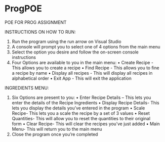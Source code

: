 # ProgPOE
 POE FOR PROG ASSIGNMENT
 
 INSTRUCTIONS ON HOW TO RUN:
1.  Run the program using the run arrow on Visual Studio
2.  A console will prompt you to select one of 4 options from the main menu
3.  Select the option you desire and follow the on-screen console instructions 
4. Four Options are available to you in the main menu:
    •   Create Recipe - This allows you to create a recipe
    •   Find Recipe - This allows you to fine a recipe by name
    •   Display all recipes - This will display all recipes in alphabetical order
    •   Exit App - This will exit the application
    
INGREDIENTS MENU:

1.  Six Options are present to you:
    •   Enter Recipe Details – This lets you enter the details of the Recipe Ingredients 
    •   Display Recipe Details- This lets you display the details you’ve entered in the program
    •   Scale Recipe- This lets you a scale the recipe by a set of 3 values
    •   Reset Quantities- This will allow you to reset the quantities to their original form
    •   Clear Recipe- This will clear the recipes you’ve just added
    •   Main Menu- This will return you to the main menu
2.  Close the program once you’re completed

